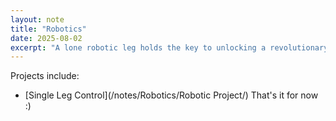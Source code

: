 ```yaml
---
layout: note
title: "Robotics"
date: 2025-08-02
excerpt: "A lone robotic leg holds the key to unlocking a revolutionary future, but what secrets lie in its solitary stance? The innovations hidden within this seemingly simple project are about to take a giant leap."
---
```


Projects include:
- [Single Leg Control](/notes/Robotics/Robotic Project/)
That's it for now :)
